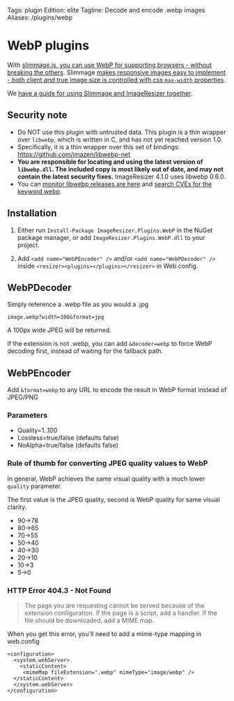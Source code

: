 Tags: plugin
Edition: elite
Tagline: Decode and encode .webp images
Aliases: /plugins/webp

# WebP plugins

With [slimmage.js, you can use WebP for supporting browsers - without breaking the others](https://github.com/imazen/slimmage). Slimmage [makes responsive images easy to implement - both client *and* true image size is controlled with css `max-width` properties](https://github.com/imazen/slimmage). 

We [have a guide for using Slimmage and ImageResizer together](http://imageresizing.net/blog/2013/effortless-responsive-images).


## Security note

* Do NOT use this plugin with untrusted data. This plugin is a thin wrapper over `libwebp`, which is written in C, and has not yet reached version 1.0.
* Specifically, it is a thin wrapper over this set of bindings:  https://github.com/imazen/libwebp-net
* **You are responsible for locating and using the latest version of `libwebp.dll`. The included copy is most likely out of date, and may not contain the latest security fixes.** ImageResizer 4.1.0 uses libwebp 0.6.0.
* You can [monitor libwebp releases are here](https://github.com/webmproject/libwebp/releases) and [search CVEs for the keyword webp](https://cve.mitre.org/cgi-bin/cvekey.cgi?keyword=webp).

## Installation

1. Either run `Install-Package ImageResizer.Plugins.WebP` in the NuGet package manager, or add `ImageResizer.Plugins.WebP.dll` to your project.

2. Add `<add name="WebPEncoder" />` and/or `<add name="WebPDecoder" />` inside `<resizer><plugins></plugins></resizer>` in Web.config.

## WebPDecoder

Simply reference a .webp file as you would a .jpg

    image.webp?width=100&format=jpg

A 100px wide JPEG will be returned.

If the extension is not .webp, you can add `&decoder=webp` to force WebP decoding first, instead of waiting for the fallback path.


## WebPEncoder

Add `&format=webp` to any URL to encode the result in WebP format instead of JPEG/PNG

### Parameters

* Quality=1..100
* Lossless=true/false (defaults false)
* NoAlpha=true/false (defaults false)


### Rule of thumb for converting JPEG quality values to WebP

In general, WebP achieves the same visual quality with a much lower `quality` parameter.

The first value is the JPEG quality, second is WebP quality for same visual clarity.

* 90->78
* 80->65 
* 70->55 
* 50->40
* 40->30
* 20->10
* 10->3
* 5->0

### HTTP Error 404.3 - Not Found

> The page you are requesting cannot be served because of the extension configuration. If the page is a script, add a handler. If the file should be downloaded, add a MIME map.


When you get this error, you'll need to add a mime-type mapping in web.config


    <configuration>
      <system.webServer>
        <staticContent>
         <mimeMap fileExtension=".webp" mimeType="image/webp" />
      </staticContent>
      </system.webServer>
    </configuration>

